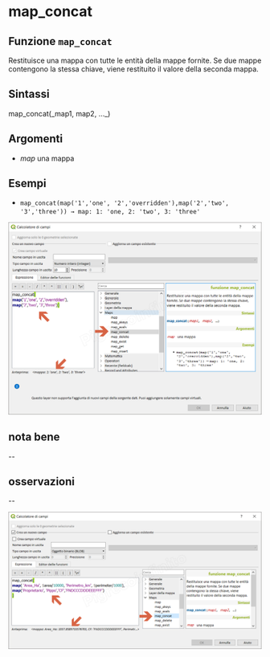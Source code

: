# map\_concat

## Funzione `map_concat`

Restituisce una mappa con tutte le entità della mappe fornite. Se due mappe contengono la stessa chiave, viene restituito il valore della seconda mappa.

## Sintassi

map_concat\(\_map1, map2, …_\)

## Argomenti

* _map_ una mappa

## Esempi

* `map_concat(map('1','one', '2','overridden'),map('2','two', '3','three')) → map: 1: 'one, 2: 'two', 3: 'three'`

![](../../../.gitbook/assets/map_concat1%20%281%29.png)

## nota bene

--

## osservazioni

--

![](../../../.gitbook/assets/map_concat2%20%281%29.png)

